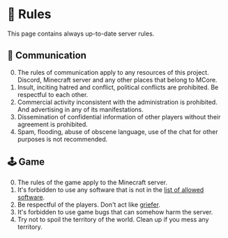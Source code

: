 # 📕 Rules
This page contains always up-to-date server rules.

## 💬 Communication

0. The rules of communication apply to any resources of this project. Discord, Minecraft server and any other places that belong to MCore.
1. Insult, inciting hatred and conflict, political conflicts are prohibited. Be respectful to each other.
2. Commercial activity inconsistent with the administration is prohibited. And advertising in any of its manifestations.
3. Dissemination of confidential information of other players without their agreement is prohibited.
4. Spam, flooding, abuse of obscene language, use of the chat for other purposes is not recommended.

## 🕹️ Game

0. The rules of the game apply to the Minecraft server.
1. It's forbidden to use any software that is not in the [list of allowed software](https://github.com/mcore-server/mcore-server/blob/main/info-en/allowed-software.md).
2. Be respectful of the players. Don't act like [griefer](https://en.wikipedia.org/wiki/Griefer).
3. It's forbidden to use game bugs that can somehow harm the server.
4. Try not to spoil the territory of the world. Clean up if you mess any territory.
